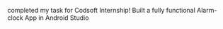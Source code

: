 completed my task for Codsoft Internship! Built a fully functional Alarm-clock App in Android Studio
